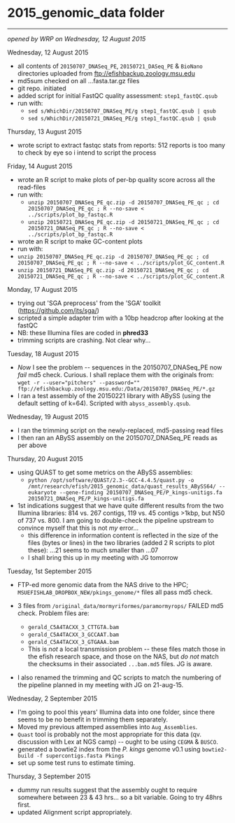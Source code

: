 # 2015_genomic_data folder
---
*opened by WRP on Wednesday, 12 August 2015*

Wednesday, 12 August 2015

 - all contents of `20150707_DNASeq_PE`, `20150721_DASeq_PE` & `BioNano` directories uploaded from ftp://efishbackup.zoology.msu.edu
 - md5sum checked on all ...fasta.tar.gz files
 - git repo. initiated
 - added script for initial FastQC quality assessment: `step1_fastQC.qsub`
 - run with:
	- `sed s/WhichDir/20150707_DNASeq_PE/g step1_fastQC.qsub | qsub`
	- `sed s/WhichDir/20150721_DNASeq_PE/g step1_fastQC.qsub | qsub`

Thursday, 13 August 2015

 - wrote script to extract fastqc stats from reports: 512 reports is too many to check by eye so i intend to script the process


Friday, 14 August 2015

 - wrote an R script to make plots of per-bp quality score across all the read-files
 - run with:
	- `unzip 20150707_DNASeq_PE_qc.zip -d 20150707_DNASeq_PE_qc ; cd 20150707_DNASeq_PE_qc ; R --no-save < ../scripts/plot_bp_fastqc.R`
	- `unzip 20150721_DNASeq_PE_qc.zip -d 20150721_DNASeq_PE_qc ; cd 20150721_DNASeq_PE_qc ; R --no-save < ../scripts/plot_bp_fastqc.R`
 - wrote an R script to make GC-content plots
 - run with:
  - `unzip 20150707_DNASeq_PE_qc.zip -d 20150707_DNASeq_PE_qc ; cd 20150707_DNASeq_PE_qc ; R --no-save < ../scripts/plot_GC_content.R`
  - `unzip 20150721_DNASeq_PE_qc.zip -d 20150721_DNASeq_PE_qc ; cd 20150721_DNASeq_PE_qc ; R --no-save < ../scripts/plot_GC_content.R`


Monday, 17 August 2015

 - trying out 'SGA preprocess' from the 'SGA' toolkit (https://github.com/jts/sga/)
 - scripted a simple adapter trim with a 10bp headcrop after looking at the fastQC
 - NB: these Illumina files are coded in **phred33**
 - trimming scripts are crashing. Not clear why...


Tuesday, 18 August 2015

 - *Now* I see the problem -- sequences in the 20150707_DNASeq_PE now *fail* md5 check. Curious. I shall replace them with the originals from: `wget -r --user="pitchers" --password="" ftp://efishbackup.zoology.msu.edu:/Data/20150707_DNASeq_PE/*.gz`
 - I ran a test assembly of the 20150221 library with ABySS (using the default setting of k=64). Scripted with `abyss_assembly.qsub`. 


Wednesday, 19 August 2015

 - I ran the trimming script on the newly-replaced, md5-passing read files
 - I then ran an ABySS assembly on the 20150707_DNASeq_PE reads as per above


Thursday, 20 August 2015

 - using QUAST to get some metrics on the ABySS assemblies:
	- `python /opt/software/QUAST/2.3--GCC-4.4.5/quast.py -o /mnt/research/efish/2015_genomic_data/quast_results_ABySS64/ --eukaryote --gene-finding 20150707_DNASeq_PE/P_kings-unitigs.fa 20150721_DNASeq_PE/P_kings-unitigs.fa`
 - 1st indications suggest that we have quite different results from the two Illumina libraries: 814 vs. 267 contigs, 119 vs. 45 contigs >1kbp, but N50 of 737 vs. 800. I am going to double-check the pipeline upstream to convince myself that this is not *my* error...
	- this difference in information content is reflected in the size of the files (bytes or lines) in the two libraries (added 2 R scripts to plot these): ...21 seems to much smaller than ...07
	- I shall bring this up in my meeting with JG tomorrow


Tuesday, 1st September 2015

  - FTP-ed more genomic data from the NAS drive to the HPC; `MSUEFISHLAB_DROPBOX_NEW/pkings_genome/*` files all pass md5 check.
  - 3 files from `/original_data/mormyriformes/paramormyrops/` FAILED md5 check. Problem files are:
	- `gerald_C5A4TACXX_3_CTTGTA.bam`
	- `gerald_C5A4TACXX_3_GCCAAT.bam`
	- `gerald_C5A4TACXX_3_GTGAAA.bam`
	- This is *not* a local transmission problem -- these files match those in the efish research space, and those on the NAS, but *do not* match the checksums in their associated `...bam.md5` files. JG is aware.

  - I also renamed the trimming and QC scripts to match the numbering of the pipeline planned in my meeting with JG on 21-aug-15.


Wednesday, 2 September 2015

  - I'm going to pool this years' Illumina data into one folder, since there seems to be no benefit in trimming them separately.
  - Moved my previous attemped assemblies into `Aug_Assemblies`.
  - `Quast` tool is probably not the most appropriate for this data (qv. discussion with Lex at NGS camp) -- ought to be using `CEGMA` & `BUSCO`.
  - generated a bowtie2 index from the *P. kings* genome v0.1 using `bowtie2-build -f supercontigs.fasta Pkings`
  - set up some test runs to estimate timing.


Thursday, 3 September 2015

  - dummy run results suggest that the assembly ought to require somewhere between 23 & 43 hrs... so a bit variable. Going to try 48hrs first.
  - updated Alignment script appropriately.




